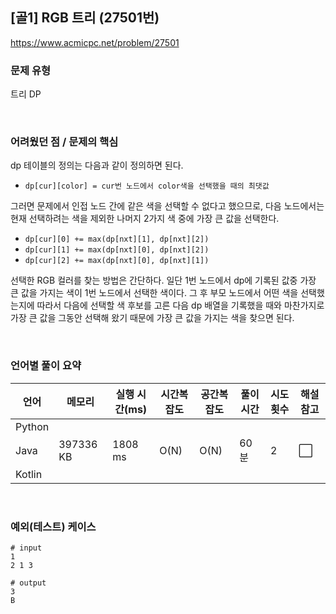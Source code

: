 ## [골1] RGB 트리 (27501번)

https://www.acmicpc.net/problem/27501

### 문제 유형

트리 DP

<br>

### 어려웠던 점 / 문제의 핵심

dp 테이블의 정의는 다음과 같이 정의하면 된다.

- `dp[cur][color] = cur번 노드에서 color색을 선택했을 때의 최댓값`

그러면 문제에서 인접 노드 간에 같은 색을 선택할 수 없다고 했으므로, 다음 노드에서는 현재 선택하려는 색을 제외한 나머지 2가지 색 중에 가장 큰 값을 선택한다.

- `dp[cur][0] += max(dp[nxt][1], dp[nxt][2])`
- `dp[cur][1] += max(dp[nxt][0], dp[nxt][2])`
- `dp[cur][2] += max(dp[nxt][0], dp[nxt][1])`

선택한 RGB 컬러를 찾는 방법은 간단하다. 일단 1번 노드에서 dp에 기록된 값중 가장 큰 값을 가지는 색이 1번 노드에서 선택한 색이다. 그 후 부모 노드에서 어떤 색을 선택했는지에 따라서 다음에 선택할 색 후보를 고른 다음 dp 배열을 기록했을 때와 마찬가지로 가장 큰 값을 그동안 선택해 왔기 때문에 가장 큰 값을 가지는 색을 찾으면 된다.

<br>

### 언어별 풀이 요약

| 언어   | 메모리    | 실행 시간(ms) | 시간복잡도 | 공간복잡도 | 풀이 시간 | 시도 횟수 | 해설 참고            |
| ------ | --------- | ------------- | ---------- | ---------- | --------- | --------- | -------------------- |
| Python |           |               |            |            |           |           |                      |
| Java   | 397336 KB | 1808 ms       | O(N)       | O(N)       | 60분      | 2         | :white_large_square: |
| Kotlin |           |               |            |            |           |           |                      |

<br>

### 예외(테스트) 케이스

```
# input
1
2 1 3

# output
3
B
```

